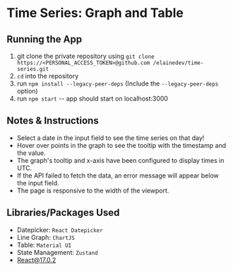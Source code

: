 # Time Series: Graph and Table

## Running the App

1. git clone the private repository using `git clone https://<PERSONAL_ACCESS_TOKEN>@github.com
/elainedev/time-series.git`
2. `cd` into the repository
3. run `npm install --legacy-peer-deps` (Include the `--legacy-peer-deps` option)
4. run `npm start` -- app should start on localhost:3000

## Notes & Instructions

- Select a date in the input field to see the time series on that day!
- Hover over points in the graph to see the tooltip with the timestamp and the value.
- The graph's tooltip and x-axis have been configured to display times in UTC.
- If the API failed to fetch the data, an error message will appear below the input field.
- The page is responsive to the width of the viewport.

## Libraries/Packages Used

- Datepicker: `React Datepicker`
- Line Graph: `ChartJS`
- Table: `Material UI`
- State Management: `Zustand`
- React@17.0.2
